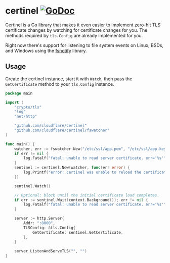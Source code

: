# certinel [![GoDoc][godoc-badge]][godoc]

[godoc-badge]: https://img.shields.io/badge/godoc-reference-blue.svg?style=flat-square
[godoc]: https://godoc.org/github.com/cloudflare/certinel

Certinel is a Go library that makes it even easier to implement zero-hit
TLS certificate changes by watching for certificate changes for you. The
methods required by `tls.Config` are already implemented for you.

Right now there's support for listening to file system events on Linux,
BSDs, and Windows using the [fsnotify][fsnotify] library.

[fsnotify]: https://github.com/fsnotify/fsnotify

## Usage

Create the certinel instance, start it with `Watch`, then pass the
`GetCertificate` method to your `tls.Config` instance.

```go
package main

import (
	"crypto/tls"
	"log"
	"net/http"

	"github.com/cloudflare/certinel"
	"github.com/cloudflare/certinel/fswatcher"
)

func main() {
	watcher, err := fswatcher.New("/etc/ssl/app.pem", "/etc/ssl/app.key")
	if err != nil {
		log.Fatalf("fatal: unable to read server certificate. err='%s'", err)
	}
	sentinel := certinel.New(watcher, func(err error) {
		log.Printf("error: certinel was unable to reload the certificate. err='%s'", err)
	})

	sentinel.Watch()

	// Optional: block until the initial certificate load completes.
	if err := sentinel.Wait(context.Background()); err != nil {
		log.Fatalf("fatal: unable to read server certificate. err='%s'", err)
	}

	server := http.Server{
		Addr: ":8000",
		TLSConfig: &tls.Config{
			GetCertificate: sentinel.GetCertificate,
		},
	}
	
	server.ListenAndServeTLS("", "")
}
```
